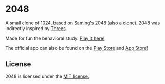 # 2048
A small clone of [1024](https://play.google.com/store/apps/details?id=com.veewo.a1024), based on [Saming's 2048](http://saming.fr/p/2048/) (also a clone). 2048 was indirectly inspired by [Threes](https://asherv.com/threes/).

Made for fun the behavioral study. [Play it here!]()

The official app can also be found on the [Play Store](https://play.google.com/store/apps/details?id=com.gabrielecirulli.app2048) and [App Store!](https://itunes.apple.com/us/app/2048-by-gabriele-cirulli/id868076805)



## License
2048 is licensed under the [MIT license.](https://github.com/gabrielecirulli/2048/blob/master/LICENSE.txt)

